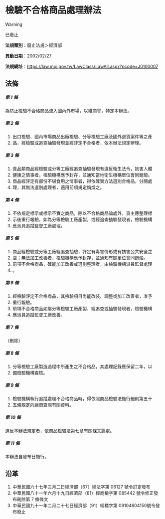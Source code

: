 # 檢驗不合格商品處理辦法


> [!WARNING]
> 已廢止


**法規類別**：廢止法規＞經濟部

**異動日期**：2002/02/27  

**法規網址**：https://law.moj.gov.tw/LawClass/LawAll.aspx?pcode=J0100007



## 法條
##### 第 1 條
為防止檢驗不合格商品流入國內外市場，以維商譽，特定本辦法。

##### 第 2 條
1. 出口檢驗、國內市場商品出廠檢驗、分等檢驗工廠及國外退貨案件等之產
1. 品，經檢驗或追查抽驗發現並經評定不合格者，依本辦法規定辦理。

##### 第 3 條
1. 食品類商品經檢驗或分等工廠經追查抽驗發現有違反衛生法令，妨害人體
1. 健康之情事者，檢驗機構應予封存，並通知當地衛生機構單位會同銷燬。
1. 商品經評定有部份不堪食用之情事者，得依確實方法選別合格品，分開處
1. 理，其無法選別處理者，適用前項規定銷燬之。

##### 第 4 條
1. 不依規定標示或標示不實之商品，除以不合格商品論處外，貨主應整理標
1. 示後重行報驗，如為分等檢驗工廠產製，或經追查抽驗發現者，檢驗機構
1. 應派員追蹤監督工廠處理。

##### 第 5 條
1. 商品經檢驗或分等工廠經追查抽驗，評定有毒害情形或有妨害公共安全之
1. 虞；無法加工改善者，檢驗機構應予封存，並通知有關單位會同銷燬。
1. 前項不合格商品，確能加工改善或選別整理者，由檢驗機構派員監督處理
1. 。

##### 第 6 條
1. 經檢驗評定不合格商品，其檢驗項目尚能改裝、調整或加工改善者，准予
1. 重行報驗。
1. 前項不合格商品如屬分等檢驗工廠產製，經追查或抽驗發現者，檢驗機構
1. 應派員追蹤監督工廠改善。

##### 第 7 條
（刪除）

##### 第 8 條
1. 分等檢驗工廠製造過程中所產生之不合格品，其處理記錄應保留二年，以
1. 備檢驗機構查核。

##### 第 9 條
1. 檢驗機構執行追蹤處理不合格商品時，得依照商品檢驗法施行細則第五十
1. 五條規定向廠商查閱有關資料。

##### 第 10 條
違反本辦法規定者，依商品檢驗法第七章有關條文論處。

##### 第 11 條
本辦法自發布日施行。

## 沿革
1. 中華民國六十七年三月二日經濟部（67）經法字第 06127  號令訂定發布
1. 中華民國八十一年六月十九日經濟部（81）經商檢字第 085442 號令修正發布刪除第 7  條條文
1. 中華民國九十一年二月二十七日經濟部（91）經標字第 09104604150號令發布廢止
